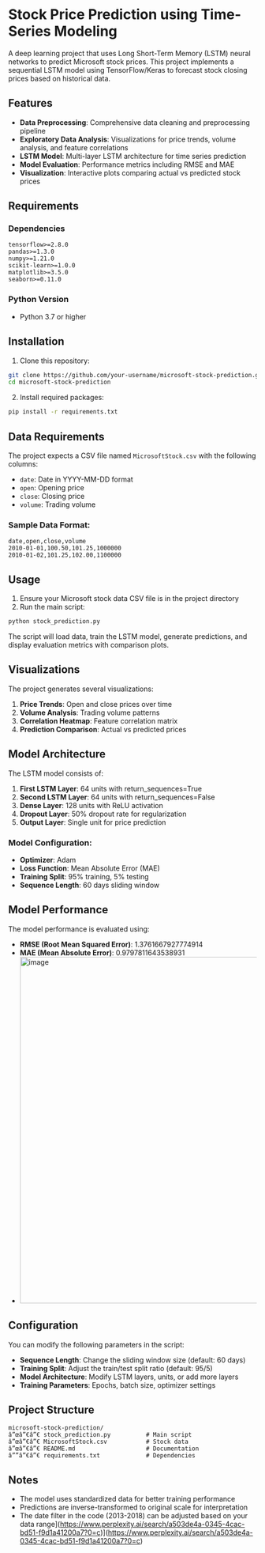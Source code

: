# Stock Price Prediction using Time-Series Modeling

A deep learning project that uses Long Short-Term Memory (LSTM) neural networks to predict Microsoft stock prices. This project implements a sequential LSTM model using TensorFlow/Keras to forecast stock closing prices based on historical data.

## Features

- **Data Preprocessing**: Comprehensive data cleaning and preprocessing pipeline
- **Exploratory Data Analysis**: Visualizations for price trends, volume analysis, and feature correlations
- **LSTM Model**: Multi-layer LSTM architecture for time series prediction
- **Model Evaluation**: Performance metrics including RMSE and MAE
- **Visualization**: Interactive plots comparing actual vs predicted stock prices


## Requirements

### Dependencies
```
tensorflow>=2.8.0
pandas>=1.3.0
numpy>=1.21.0
scikit-learn>=1.0.0
matplotlib>=3.5.0
seaborn>=0.11.0
```

### Python Version
- Python 3.7 or higher

## Installation

1. Clone this repository:
```bash
git clone https://github.com/your-username/microsoft-stock-prediction.git
cd microsoft-stock-prediction
```

2. Install required packages:
```bash
pip install -r requirements.txt
```

## Data Requirements

The project expects a CSV file named `MicrosoftStock.csv` with the following columns:
- `date`: Date in YYYY-MM-DD format
- `open`: Opening price
- `close`: Closing price
- `volume`: Trading volume

### Sample Data Format:
```csv
date,open,close,volume
2010-01-01,100.50,101.25,1000000
2010-01-02,101.25,102.00,1100000
```

## Usage

1. Ensure your Microsoft stock data CSV file is in the project directory
2. Run the main script:
```bash
python stock_prediction.py
```

The script will load data, train the LSTM model, generate predictions, and display evaluation metrics with comparison plots.


## Visualizations

The project generates several visualizations:

1. **Price Trends**: Open and close prices over time
2. **Volume Analysis**: Trading volume patterns
3. **Correlation Heatmap**: Feature correlation matrix
4. **Prediction Comparison**: Actual vs predicted prices

## Model Architecture

The LSTM model consists of:
1. **First LSTM Layer**: 64 units with return_sequences=True
2. **Second LSTM Layer**: 64 units with return_sequences=False
3. **Dense Layer**: 128 units with ReLU activation
4. **Dropout Layer**: 50% dropout rate for regularization
5. **Output Layer**: Single unit for price prediction

### Model Configuration:
- **Optimizer**: Adam
- **Loss Function**: Mean Absolute Error (MAE)
- **Training Split**: 95% training, 5% testing
- **Sequence Length**: 60 days sliding window

## Model Performance

The model performance is evaluated using:
- **RMSE (Root Mean Squared Error)**: 1.3761667927774914
- **MAE (Mean Absolute Error)**: 0.9797811643538931
- <img width="996" height="701" alt="image" src="https://github.com/user-attachments/assets/9e54caef-68b6-48d4-bf18-9b4b75abe22f" />


## Configuration

You can modify the following parameters in the script:

- **Sequence Length**: Change the sliding window size (default: 60 days)
- **Training Split**: Adjust the train/test split ratio (default: 95/5)
- **Model Architecture**: Modify LSTM layers, units, or add more layers
- **Training Parameters**: Epochs, batch size, optimizer settings

## Project Structure

```
microsoft-stock-prediction/
â”œâ”€â”€ stock_prediction.py          # Main script
â”œâ”€â”€ MicrosoftStock.csv           # Stock data
â”œâ”€â”€ README.md                    # Documentation
â””â”€â”€ requirements.txt             # Dependencies

```

## Notes

- The model uses standardized data for better training performance
- Predictions are inverse-transformed to original scale for interpretation
- The date filter in the code (2013-2018) can be adjusted based on your data range](https://www.perplexity.ai/search/a503de4a-0345-4cac-bd51-f9d1a41200a7?0=c)](https://www.perplexity.ai/search/a503de4a-0345-4cac-bd51-f9d1a41200a7?0=c)
